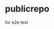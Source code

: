 # publicrepo
for e2e test















































































































































































































































































































































































































































































































































































































































































































































































































































































































































































































































































































































































































































































































































































































































































































































































































































































































